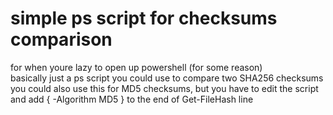 # simple ps script for checksums comparison
for when youre lazy to open up powershell (for some reason)      
basically just a ps script you could use to compare two SHA256 checksums                                   
you could also use this for MD5 checksums, but you have to edit the script and add { -Algorithm MD5 } to the end of Get-FileHash line
